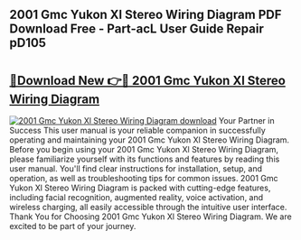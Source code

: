## 2001 Gmc Yukon Xl Stereo Wiring Diagram PDF Download Free - Part-acL User Guide Repair pD105

# <h2><a href="http://dflr34k.blite.top/?on=2001+Gmc+Yukon+Xl+Stereo+Wiring+Diagram">🔗Download New 👉🔴 2001 Gmc Yukon Xl Stereo Wiring Diagram</a></h2>

[![2001 Gmc Yukon Xl Stereo Wiring Diagram download](https://i.imgur.com/lujVjoI.png)](http://dflr34k.blite.top/?on=2001+Gmc+Yukon+Xl+Stereo+Wiring+Diagram)
Your Partner in Success This user manual is your reliable companion in successfully operating and maintaining your 2001 Gmc Yukon Xl Stereo Wiring Diagram. Before you begin using your 2001 Gmc Yukon Xl Stereo Wiring Diagram, please familiarize yourself with its functions and features by reading this user manual. You'll find clear instructions for installation, setup, and operation, as well as troubleshooting tips for common issues. 2001 Gmc Yukon Xl Stereo Wiring Diagram is packed with cutting-edge features, including facial recognition, augmented reality, voice activation, and wireless charging, all easily accessible through the intuitive user interface. Thank You for Choosing 2001 Gmc Yukon Xl Stereo Wiring Diagram. We are excited to be part of your journey.
